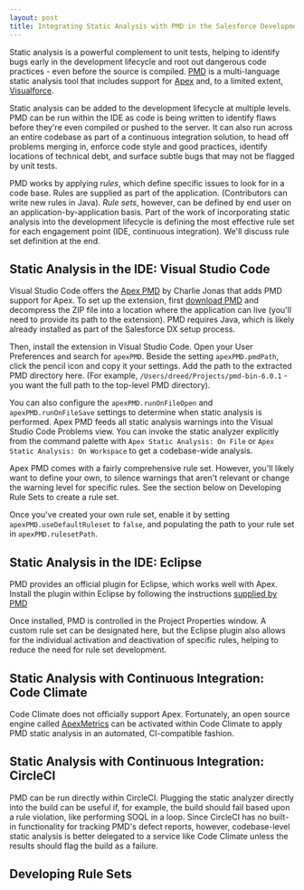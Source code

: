 ```yaml
---
layout: post
title: Integrating Static Analysis with PMD in the Salesforce Development Lifecycle
---
```


Static analysis is a powerful complement to unit tests, helping to identify bugs early in the development lifecycle and root out dangerous code practices - even before the source is compiled. [PMD](http://pmd.github.io/) is a multi-language static analysis tool that includes support for [Apex](https://pmd.github.io/pmd-6.0.1/pmd_rules_apex.html) and, to a limited extent, [Visualforce](https://pmd.github.io/pmd-6.0.1/pmd_rules_vf.html).

Static analysis can be added to the development lifecycle at multiple levels. PMD can be run within the IDE as code is being written to identify flaws before they're even compiled or pushed to the server. It can also run across an entire codebase as part of a continuous integration solution, to head off problems merging in, enforce code style and good practices, identify locations of technical debt, and surface subtle bugs that may not be flagged by unit tests.

PMD works by applying *rules*, which define specific issues to look for in a code base. Rules are supplied as part of the application. (Contributors can write new rules in Java). *Rule sets*, however, can be defined by end user on an application-by-application basis. Part of the work of incorporating static analysis into the development lifecycle is defining the most effective rule set for each engagement point (IDE, continuous integration). We'll discuss rule set definition at the end.

## Static Analysis in the IDE: Visual Studio Code

Visual Studio Code offers the [Apex PMD](https://marketplace.visualstudio.com/items?itemName=chuckjonas.apex-pmd) by Charlie Jonas that adds PMD support for Apex. To set up the extension, first [download PMD](https://pmd.github.io/#downloads) and decompress the ZIP file into a location where the application can live (you'll need to provide its path to the extension). PMD requires Java, which is likely already installed as part of the Salesforce DX setup process.

Then, install the extension in Visual Studio Code. Open your User Preferences and search for `apexPMD`. Beside the setting `apexPMD.pmdPath`, click the pencil icon and copy it your settings. Add the path to the extracted PMD directory here. (For example, `/Users/dreed/Projects/pmd-bin-6.0.1` - you want the full path to the top-level PMD directory).

You can also configure the `apexPMD.runOnFileOpen` and `apexPMD.runOnFileSave` settings to determine when static analysis is performed. Apex PMD feeds all static analysis warnings into the Visual Studio Code Problems view. You can invoke the static analyzer explicitly from the command palette with `Apex Static Analysis: On File` or `Apex Static Analysis: On Workspace` to get a codebase-wide analysis.

Apex PMD comes with a fairly comprehensive rule set. However, you'll likely want to define your own, to silence warnings that aren't relevant or change the warning level for specific rules. See the section below on Developing Rule Sets to create a rule set. 

Once you've created your own rule set, enable it by setting `apexPMD.useDefaultRuleset` to `false`, and populating the path to your rule set in `apexPMD.rulesetPath`.

## Static Analysis in the IDE: Eclipse

PMD provides an official plugin for Eclipse, which works well with Apex. Install the plugin within Eclipse by following the instructions [supplied by PMD](https://pmd.github.io/latest/pmd_userdocs_tools.html#eclipse)

Once installed, PMD is controlled in the Project Properties window. A custom rule set can be designated here, but the Eclipse plugin also allows for the individual activation and deactivation of specific rules, helping to reduce the need for rule set development.

## Static Analysis with Continuous Integration: Code Climate

Code Climate does not officially support Apex. Fortunately, an open source engine called [ApexMetrics](https://github.com/rsoesemann/codeclimate-apexmetrics) can be activated within Code Climate to apply PMD static analysis in an automated, CI-compatible fashion.

## Static Analysis with Continuous Integration: CircleCI

PMD can be run directly within CircleCI. Plugging the static analyzer directly into the build can be useful if, for example, the build should fail based upon a rule violation, like performing SOQL in a loop. Since CircleCI has no built-in functionality for tracking PMD's defect reports, however, codebase-level static analysis is better delegated to a service like Code Climate unless the results should flag the build as a failure.

## Developing Rule Sets

